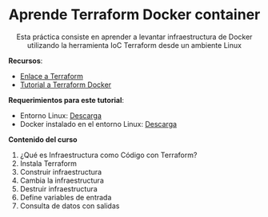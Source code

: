 <h1 align='center'>Aprende Terraform Docker container</h1>

<p align='center'>Esta práctica consiste en aprender a levantar infraestructura de Docker utilizando la herramienta IoC Terraform desde un ambiente Linux</p>

**Recursos**:

- [Enlace a Terraform](https://www.terraform.io/)
- [Tutorial a Terraform Docker](https://developer.hashicorp.com/terraform/tutorials/docker-get-started)

**Requerimientos para este tutorial**:

- Entorno Linux: [Descarga](https://gist.github.com/MauricioMC28/90fee9f004f46a7b392e534298abf892)
- Docker instalado en el entorno Linux: [Descarga](https://github.com/MauricioMC28/Tools-for-DevOps/tree/main/debian)

**Contenido del curso**

1. ¿Qué es Infraestructura como Código con Terraform?
2. Instala Terraform
3. Construir infraestructura 
4. Cambia la infraestructura
5. Destruir infraestructura
6. Define variables de entrada
7. Consulta de datos con salidas